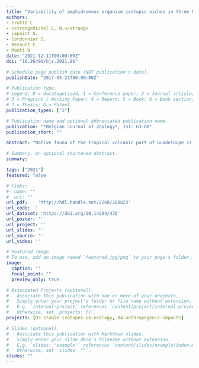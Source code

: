 ```yaml
---
title: "Variability of amphidromous organism isotopic niches in three Guadeloupe rivers affected by damming and water catchment"
authors:
- Frotté L.
- <strong>Michel L. N.</strong>
- Lepoint G.
- Cordonnier S.
- Bezault E.
- Monti D
date: "2021-12-11T00:00:00Z"
doi: "10.26496/bjz.2021.86"

# Schedule page publish date (NOT publication's date).
publishDate: "2017-05-21T00:00:00Z"

# Publication type.
# Legend: 0 = Uncategorized; 1 = Conference paper; 2 = Journal article;
# 3 = Preprint / Working Paper; 4 = Report; 5 = Book; 6 = Book section;
# 7 = Thesis; 8 = Patent
publication_types: ["2"]

# Publication name and optional abbreviated publication name.
publication: "*Belgian Journal of Zoology*, 151: 63-80"
publication_short: ""

abstract: "Native fauna of the tropical volcanic part of Guadeloupe is amphidromous: Juveniles born in rivers but that grow in the sea need to migrate upstream to colonise their adult habitat in rivers. This migration is affected by any human-made obstacles placed in their way. Moreover, on volcanic tropical islands, streams are the main source of water catchment for the human population. This deeply affects river hydrology and characteristics. Both damming and water catchment potentially affect community diversity and species demography, but they may also alter the trophic ecology of river fauna. Using stable isotopes and the stable isotope Bayesian ellipses approach in R (SIBER), this study aimed to assess the isotopic niche variability of riverine fauna of three persistent small rivers of Basse-Terre Island (Guadeloupe) affected by damming and water catchment. Using electrofishing, decapods and fishes (gobies) of three rivers were sampled upstream and downstream of dams. Our results demonstrated that the variability of isotopic niches was extremely high between rivers but varied less between stations of the same river. Our results revealed complex and river-specific effects and a pattern merged with natural variability. Our two hypotheses (i.e., increase of resources upstream of dams and differential responses of trophic guilds to damming and water catchment) were only weakly supported and never in an unambiguous manner. Our study showed that it is necessary to consider the ‘noise’ generated by natural variability to observe and understand changes in the trophic ecology of associated fauna in relation to damming and water catchment."

# Summary. An optional shortened abstract.
summary: 

tags: ["2021"]
featured: false

# links:
#- name: ""
#  url: ""
url_pdf:	'http://hdl.handle.net/2268/260823'
url_code: ''
url_dataset: 'https://doi.org/10.14284/476'
url_poster: ''
url_project: ''
url_slides: ''
url_source: ''
url_video: ''

# Featured image
# To use, add an image named `featured.jpg/png` to your page's folder. 
image:
  caption: ''
  focal_point: ""
  preview_only: true

# Associated Projects (optional).
#   Associate this publication with one or more of your projects.
#   Simply enter your project's folder or file name without extension.
#   E.g. `internal-project` references `content/project/internal-project/index.md`.
#   Otherwise, set `projects: []`.
projects: [03-stable-isotopes-in-ecology, 04-anthropogenic-impacts]

# Slides (optional).
#   Associate this publication with Markdown slides.
#   Simply enter your slide deck's filename without extension.
#   E.g. `slides: "example"` references `content/slides/example/index.md`.
#   Otherwise, set `slides: ""`.
slides: ""
---
```

